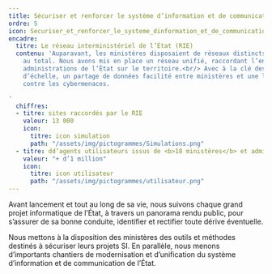 ```yaml
---
title: Sécuriser et renforcer le système d’information et de communication de l’État
ordre: 5
icon: Securiser_et_renforcer_le_systeme_dinformation_et_de_communication_de_letat.svg
encadre:
  titre: Le réseau interministériel de l’État (RIE)
  contenu: 'Auparavant, les ministères disposaient de réseaux distincts, une quinzaine
    au total. Nous avons mis en place un réseau unifié, raccordant l’ensemble des
    administrations de l’État sur le territoire.<br/> Avec à la clé des économies
    d’échelle, un partage de données facilité entre ministères et une lutte efficace
    contre les cybermenaces.

'
  chiffres:
  - titre: sites raccordés par le RIE
    valeur: 13 000
    icon:
      titre: icon simulation
      path: "/assets/img/pictogrammes/Simulations.png"
  - titre: dd’agents utilisateurs issus de <b>18 ministères</b> et administrations
    valeur: "+ d’1 million"
    icon:
      titre: icon utilisateur
      path: "/assets/img/pictogrammes/utilisateur.png"
---
```


Avant lancement et tout au long de sa vie, nous suivons chaque grand
projet informatique de l’État, à travers un panorama rendu public, pour s’assurer
de sa bonne conduite, identifier et rectifier toute dérive éventuelle.

Nous mettons à la disposition des ministères des outils et méthodes destinés à sécuriser
leurs projets SI. En parallèle, nous menons d’importants chantiers de modernisation
et d’unification du système d’information et de communication de l’État.
